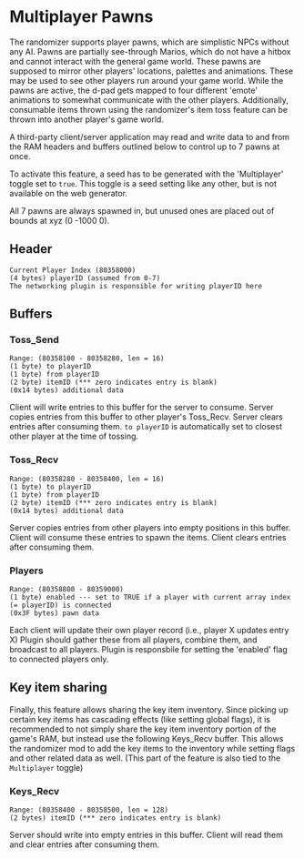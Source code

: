 # Multiplayer Pawns

The randomizer supports player pawns, which are simplistic NPCs without any AI.
Pawns are partially see-through Marios, which do not have a hitbox and cannot
interact with the general game world. These pawns are supposed to mirror other
players' locations, palettes and animations.
These may be used to see other players run around your game world.
While the pawns are active, the d-pad gets mapped to four different 'emote'
animations to somewhat communicate with the other players.
Additionally, consumable items thrown using the randomizer's item toss feature
can be thrown into another player's game world.

A third-party client/server application may read and write data to and from the
RAM headers and buffers outlined below to control up to 7 pawns at once.

To activate this feature, a seed has to be generated with the 'Multiplayer'
toggle set to `true`. This toggle is a seed setting like any other, but is not
available on the web generator.

All 7 pawns are always spawned in, but unused ones are placed out of bounds at
xyz (0 -1000 0).

## Header

```text
Current Player Index (80358000)
(4 bytes) playerID (assumed from 0-7)
The networking plugin is responsible for writing playerID here
```

## Buffers

### Toss_Send

```text
Range: (80358100 - 80358280, len = 16)
(1 byte) to playerID
(1 byte) from playerID
(2 byte) itemID (*** zero indicates entry is blank)
(0x14 bytes) additional data
```

Client will write entries to this buffer for the server to consume.
Server copies entries from this buffer to other player's Toss_Recv.
Server clears entries after consuming them.
`to playerID` is automatically set to closest other player at the time of tossing.

### Toss_Recv

```text
Range: (80358280 - 80358400, len = 16)
(1 byte) to playerID
(1 byte) from playerID
(2 byte) itemID (*** zero indicates entry is blank)
(0x14 bytes) additional data
```

Server copies entries from other players into empty positions in this buffer.
Client will consume these entries to spawn the items.
Client clears entries after consuming them.

### Players

```text
Range: (80358800 - 80359000)
(1 byte) enabled --- set to TRUE if a player with current array index (= playerID) is connected
(0x3F bytes) pawn data
```

Each client will update their own player record (i.e., player X updates entry X)
Plugin should gather these from all players, combine them, and broadcast to all players.
Plugin is responsbile for setting the 'enabled' flag to connected players only.

## Key item sharing

Finally, this feature allows sharing the key item inventory.
Since picking up certain key items has cascading effects (like setting global
flags), it is recommended to not simply share the key item inventory portion
of the game's RAM, but instead use the following Keys_Recv buffer.
This allows the randomizer mod to add the key items to the inventory while
setting flags and other related data as well.
(This part of the feature is also tied to the `Multiplayer` toggle)

### Keys_Recv

```text
Range: (80358400 - 80358500, len = 128)
(2 bytes) itemID (*** zero indicates entry is blank)
```

Server should write into empty entries in this buffer.
Client will read them and clear entries after consuming them.
